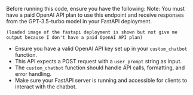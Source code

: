 Before running this code, ensure you have the following:
Note: You must have a paid OpenAI API plan to use this endpoint and receive responses from the GPT-3.5-turbo model in your FastAPI deployment.

`(loaded image of the fastapi deployment is shown but not give me output because I don't have a paid OpenAI API plan)`

- Ensure you have a valid OpenAI API key set up in your `custom_chatbot` function.  
- This API expects a POST request with a `user_prompt` string as input.  
- The `custom_chatbot` function should handle API calls, formatting, and error handling.  
- Make sure your FastAPI server is running and accessible for clients to interact with the chatbot.  
